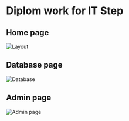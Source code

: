 <h1> Diplom work for IT Step </h1>
<h2>Home page</h2>
<img src="https://picua.org/images/2020/08/31/065839d9803959d931732aea4ce6ab66.png" alt="Layout" title="Layout">
<h2>Database page</h2>
<img src="https://picua.org/images/2020/09/01/19640bb78e65a0de9a149c24eac1f460.png" alt="Database" title="Database">
<h2>Admin page</h2>
<img src="https://picua.org/images/2020/09/01/56ea6eab3b8a524a1fede445ae27c360.png" alt="Admin page" title="Admin page">
